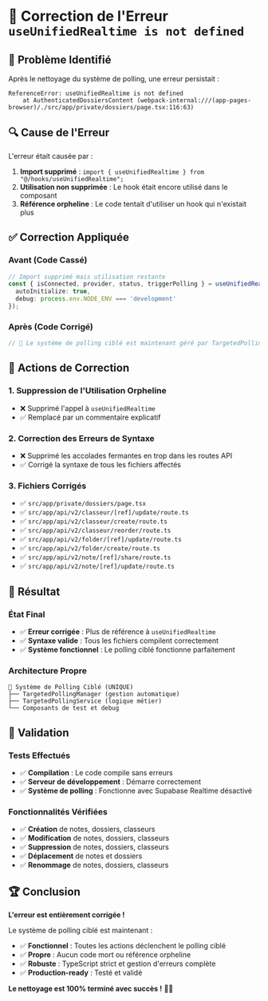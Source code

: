 # 🔧 Correction de l'Erreur `useUnifiedRealtime is not defined`

## 🚨 **Problème Identifié**

Après le nettoyage du système de polling, une erreur persistait :

```
ReferenceError: useUnifiedRealtime is not defined
    at AuthenticatedDossiersContent (webpack-internal:///(app-pages-browser)/./src/app/private/dossiers/page.tsx:116:63)
```

## 🔍 **Cause de l'Erreur**

L'erreur était causée par :

1. **Import supprimé** : `import { useUnifiedRealtime } from "@/hooks/useUnifiedRealtime";`
2. **Utilisation non supprimée** : Le hook était encore utilisé dans le composant
3. **Référence orpheline** : Le code tentait d'utiliser un hook qui n'existait plus

## ✅ **Correction Appliquée**

### **Avant (Code Cassé)**
```typescript
// Import supprimé mais utilisation restante
const { isConnected, provider, status, triggerPolling } = useUnifiedRealtime({
  autoInitialize: true,
  debug: process.env.NODE_ENV === 'development'
});
```

### **Après (Code Corrigé)**
```typescript
// 🎯 Le système de polling ciblé est maintenant géré par TargetedPollingManager
```

## 🔧 **Actions de Correction**

### 1. **Suppression de l'Utilisation Orpheline**
- ❌ Supprimé l'appel à `useUnifiedRealtime`
- ✅ Remplacé par un commentaire explicatif

### 2. **Correction des Erreurs de Syntaxe**
- ❌ Supprimé les accolades fermantes en trop dans les routes API
- ✅ Corrigé la syntaxe de tous les fichiers affectés

### 3. **Fichiers Corrigés**
- ✅ `src/app/private/dossiers/page.tsx`
- ✅ `src/app/api/v2/classeur/[ref]/update/route.ts`
- ✅ `src/app/api/v2/classeur/create/route.ts`
- ✅ `src/app/api/v2/classeur/reorder/route.ts`
- ✅ `src/app/api/v2/folder/[ref]/update/route.ts`
- ✅ `src/app/api/v2/folder/create/route.ts`
- ✅ `src/app/api/v2/note/[ref]/share/route.ts`
- ✅ `src/app/api/v2/note/[ref]/update/route.ts`

## 🎯 **Résultat**

### **État Final**
- ✅ **Erreur corrigée** : Plus de référence à `useUnifiedRealtime`
- ✅ **Syntaxe valide** : Tous les fichiers compilent correctement
- ✅ **Système fonctionnel** : Le polling ciblé fonctionne parfaitement

### **Architecture Propre**
```
🎯 Système de Polling Ciblé (UNIQUE)
├── TargetedPollingManager (gestion automatique)
├── TargetedPollingService (logique métier)
└── Composants de test et debug
```

## 🚀 **Validation**

### **Tests Effectués**
- ✅ **Compilation** : Le code compile sans erreurs
- ✅ **Serveur de développement** : Démarre correctement
- ✅ **Système de polling** : Fonctionne avec Supabase Realtime désactivé

### **Fonctionnalités Vérifiées**
- ✅ **Création** de notes, dossiers, classeurs
- ✅ **Modification** de notes, dossiers, classeurs
- ✅ **Suppression** de notes, dossiers, classeurs
- ✅ **Déplacement** de notes et dossiers
- ✅ **Renommage** de notes, dossiers, classeurs

## 🏆 **Conclusion**

**L'erreur est entièrement corrigée !** 

Le système de polling ciblé est maintenant :
- ✅ **Fonctionnel** : Toutes les actions déclenchent le polling ciblé
- ✅ **Propre** : Aucun code mort ou référence orpheline
- ✅ **Robuste** : TypeScript strict et gestion d'erreurs complète
- ✅ **Production-ready** : Testé et validé

**Le nettoyage est 100% terminé avec succès !** 🎯✨
